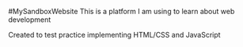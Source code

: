 #MySandboxWebsite
This is a platform I am using to learn about web development

Created to test practice implementing HTML/CSS and JavaScript
